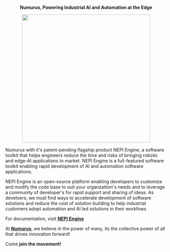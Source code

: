 **<p align="center">
 Numurus, Powering Industrial AI and Automation at the Edge**
</p>
<p align="center">
  <img src="https://github.com/numurus-nepi/.github/assets/140538444/3a4c4faf-a0f9-44cb-9a61-d949905cfd75" width="400px">
</p>

Numurus with it's patent-pending flagship product NEPI Engine, a software toolkit that helps engineers reduce the time and risks of bringing robotic and edge-AI applications to market.  NEPI Engine is a full-featured software toolkit enabling rapid development of AI and automation software applications.

NEPI Engine is an open-source platform enabling developers to customize and modify the code base to suit your organzaition's needs and to leverage a community of developer's for rapid support and sharing of ideas.  As develoers, we must find ways to accelerate development of software solutions and reduce the cost of solution building to help industrial customers adopt automation and AI led solutions in their workfows

For documentation, visit **[NEPI Engine](https://numurus.com/products-nepi-engine/)**

At **[Numurus](https://www.numurus.com)**, we believe in the power of many, its the collective power of all that drives innovation forward!

Come **join the movement!**
